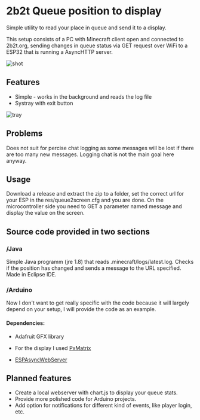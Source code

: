 # 2b2t Queue position to display
Simple utility to read your place in queue and send it to a display.

This setup consists of a PC with Minecraft client open and connected to 2b2t.org, sending changes in queue status via GET request over WiFi to a ESP32 that is running a AsyncHTTP server.

![shot](https://raw.githubusercontent.com/UltraNyan/2b2t-que-display/master/img/shot.JPG)



## Features
* Simple - works in the background and reads the log file
* Systray with exit button

![tray](https://raw.githubusercontent.com/UltraNyan/2b2t-que-display/master/img/systray.png)


## Problems
Does not suit for percise chat logging as some messages will be lost if there are too many new messages. Logging chat is not the main goal here anyway.


## Usage
Download a release and extract the zip to a folder, set the correct url for your ESP in the res/queue2screen.cfg and you are done.
On the microcontroller side you need to GET a parameter named message and display the value on the screen.

## Source code provided in two sections

### /Java
Simple Java programm (jre 1.8) that reads .minecraft/logs/latest.log. Checks if the position has changed and sends a message to the URL specified. Made in Eclipse IDE.

### /Arduino

Now I don't want to get really specific with the code because it will largely depend on your setup, I will provide the code as an example.

#### Dependencies:
* Adafruit GFX library

* For the display I used [PxMatrix](https://github.com/2dom/PxMatrix)

* [ESPAsyncWebServer](https://github.com/me-no-dev/ESPAsyncWebServer)


## Planned features
* Create a local webserver with chart.js to display your queue stats.
* Provide more polished code for Arduino projects.
* Add option for notifications for different kind of events, like player login, etc.
